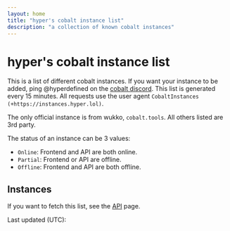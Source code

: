 ```yaml
---
layout: home
title: "hyper's cobalt instance list"
description: "a collection of known cobalt instances"
---
```

# hyper's cobalt instance list
This is a list of different cobalt instances. If you want your instance to be added, ping @hyperdefined on the [cobalt discord](https://discord.gg/pQPt8HBUPu). This list is generated every 15 minutes. All requests use the user agent `CobaltInstances (+https://instances.hyper.lol)`.

The only official instance is from wukko, <code>cobalt.tools</code>. All others listed are 3rd party.

The status of an instance can be 3 values:
* `Online`: Frontend and API are both online.
* `Partial`: Frontend or API are offline.
* `Offline`: Frontend and API are both offline.

## Instances
If you want to fetch this list, see the [API](https://instances.hyper.lol/api/) page.

Last updated (UTC): <TIME>

<TABLE>